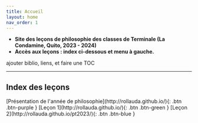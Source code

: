 ```yaml
---
title: Accueil
layout: home
nav_order: 1
---
```


- **Site des leçons de philosophie des classes de Terminale (La Condamine, Quito, 2023 - 2024)**  
- **Accès aux leçons : index ci-dessous et menu à gauche.** 

ajouter biblio, liens, et faire une TOC

---  
## Index des leçons
<span class="fs-3">
[Présentation de l'année de philosophie](http://rollauda.github.io/){: .btn .btn-purple }  
[Leçon 1](http://rollauda.github.io/){: .btn .btn-green }  
[Leçon 2](http://rollauda.github.io/pt2023/){: .btn .btn-blue }  
</span>  

